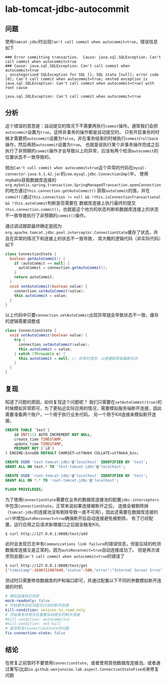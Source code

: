 # lab-tomcat-jdbc-autocommit

## 问题

使用`tomcat-jdbc`时出现`Can't call commit when autocommit=true`，错误信息如下
```log
### Error committing transaction.  Cause: java.sql.SQLException: Can't call commit when autocommit=true
### Cause: java.sql.SQLException: Can't call commit when autocommit=true
; uncategorized SQLException for SQL []; SQL state [null]; error code [0]; Can't call commit when autocommit=true; nested exception is java.sql.SQLException: Can't call commit when autocommit=true] with root cause

java.sql.SQLException: Can't call commit when autocommit=true
```

## 分析

这个错误的意思是：自动提交的情况下不需要再执行`commit`操作。通常我们会把`autocommit`设置为`true`，这样非事务的操作都是自动提交的，
只有开启事务的时候才需要把`autocommit`设置为`false`，并在事务结束的时候执行`commit`/`rollback`操作，然后再把`autocommit`设置为`true`。
也就是说执行某个非事务操作完成之后执行了非预期的`commit`操作才会导致以上的异常，应该有两个检测`autocommit`的位置状态不一致导致的。

抛出`Can't call commit when autocommit=true`这个异常的代码在`mysql-connector-java-5.1.42.jar`的`com.mysql.jdbc.ConnectionImpl`中，
使用mybatis获取数据库连接的`org.mybatis.spring.transaction.SpringManagedTransaction.openConnection`的地方通过`this.connection.getAutoCommit()`
获取`autoCommit`的值，并在`commit()`通过`this.connection != null && !this.isConnectionTransactional && !this.autoCommit`判断是否需要在
数据库连接上执行最终的提交`this.connection.commit()`，也就是这个地方的状态判断和数据库连接上的状态不一致导致执行了非预期的`commit()`操作。

通过调试跟踪最终确定是因为`org.apache.tomcat.jdbc.pool.interceptor.ConnectionState`缓存了状态，并且在异常的情况下和连接上的状态不一致导致，
其大概的逻辑代码（非实际代码）如下
```java
class ConnectionState {
  boolean getAutoCommit() {
    if (autoCommit == null) {
      autoCommit = connection.getAutoCommit();
    }
    return autoCommit;
  }
  void setAutoCommit(boolean value) {
    connection.setAutoCommit(value);
    this.autoCommit = value;
  }
}
```
以上代码中只要`connection.setAutoCommit`出现异常就会导致状态不一致，缓存的逻辑需要调整成
```java
class ConnectionState {
  void setAutoCommit(boolean value) {
    try {
      connection.setAutoCommit(value);
      this.autoCommit = value;
    } catch (Throwable e) {
      this.autoCommit = null; // 异常时清空，以便重新获取最新状态
    }
  }
}
```

## 复现

知道了问题的原因，如何复现这个问题呢？
我们只需要在`setAutoCommit(true)`的时候模拟异常即可，为了更贴近实际应用的情况，需要模拟服务端断开连接，因此需要准备两个账户，一个用于执行业务代码，
另一个用于Kill连接来模拟断开连接。
```sql 
CREATE TABLE `test`(
    id INT(11) AUTO_INCREMENT NOT NULL,
    create_time TIMESTAMP,
    update_time TIMESTAMP,
    PRIMARY KEY (`id`)
) ENGINE=InnoDB DEFAULT CHARSET=utf8mb4 COLLATE=utf8mb4_bin;

CREATE USER 'test-tomcat-jdbc'@'localhost' IDENTIFIED BY 'test';
GRANT ALL ON test.* TO 'test-tomcat-jdbc'@'localhost';

CREATE USER 'root-tomcat-jdbc'@'localhost' IDENTIFIED BY 'test';
GRANT ALL ON *.* TO 'root-tomcat-jdbc'@'localhost';

FLUSH PRIVILEGES;
```
为了使用`ConnectionState`需要在业务的数据库连接池的配置`jdbc-interceptors`中包含`ConnectionState`，正常来说如果连接被断开之后，
连接会被剔除掉（`tomcat-jdbc`的连接池没有剔除导致一直不可用），因此还需要在数据库连接的`url`中增加`autoReconnect=true`确保断开后自动连接避免被剔除。
有了已经配置，运行应用之后请求新增接口之后就会触发Kill。
```sh
$ curl http://127.0.0.1:8080/test/add
```
此时会发现日志中有`Communications link failure`的错误信息，但是后续的检测数据库连接又是正常的，因为`autoReconnect=true`自动连接成功了。
但是再次请求则会报`Can't call commit when autocommit=true`的错误了
```sh
$ curl http://127.0.0.1:8080/test/get
{"timestamp":1690722907640,"status":500,"error":"Internal Server Error","exception":"org.springframework.jdbc.UncategorizedSQLException","message":"\n### Error committing transaction.  Cause: java.sql.SQLException: Can't call commit when autocommit=true\n### Cause: java.sql.SQLException: Can't call commit when autocommit=true\n; uncategorized SQLException for SQL []; SQL state [null]; error code [0]; Can't call commit when autocommit=true; nested exception is java.sql.SQLException: Can't call commit when autocommit=true","path":"/test/get"}
```

测试时只需要修改数据库的IP和端口即可，并通过配置以下不同的参数模拟断开连接的时机
```yaml
# 模拟连接到只读库
mock-readonly: false
# 开始事务后检测是否只读时断开连接
kill-condition: session.tx_read_only
# 开始事务并提交后重置自动提交时断开连接
#kill-condition: autocommit=1
#kill-condition: not-kill
# 是否修复ConnectionState的问题
fix-connection-state: false
```

## 结论

在修复之前暂时不要使用`ConnectionState`，或者使用其他数据库连接池。或者通过重写(比如`io.github.wenjunxiao.lab.aspect.ConnectionStateFixed`)来修复问题
